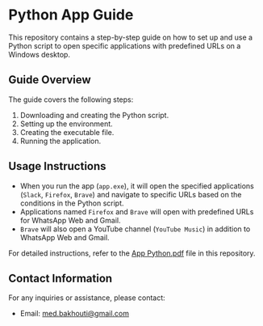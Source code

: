 # Python App Guide

This repository contains a step-by-step guide on how to set up and use a Python script to open specific applications with predefined URLs on a Windows desktop.

## Guide Overview

The guide covers the following steps:
1. Downloading and creating the Python script.
2. Setting up the environment.
3. Creating the executable file.
4. Running the application.

## Usage Instructions

- When you run the app (`app.exe`), it will open the specified applications (`Slack`, `Firefox`, `Brave`) and navigate to specific URLs based on the conditions in the Python script.
- Applications named `Firefox` and `Brave` will open with predefined URLs for WhatsApp Web and Gmail.
- `Brave` will also open a YouTube channel (`YouTube Music`) in addition to WhatsApp Web and Gmail.

For detailed instructions, refer to the [App Python.pdf](App%20Python.pdf) file in this repository.

## Contact Information

For any inquiries or assistance, please contact:

- Email: med.bakhouti@gmail.com

